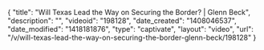 {
    "title": "Will Texas Lead the Way on Securing the Border? | Glenn Beck",
    "description": "",
    "videoid": "198128",
    "date_created": "1408046537",
    "date_modified": "1418181876",
    "type": "captivate",
    "layout": "video",
    "url": "\/v\/will-texas-lead-the-way-on-securing-the-border-glenn-beck\/198128"
}